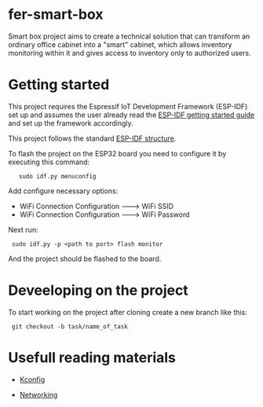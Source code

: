 # fer-smart-box
Smart box project aims to create a technical solution that can transform an ordinary office cabinet into a "smart" cabinet, which allows inventory monitoring within it and gives access to inventory only to authorized users.

# Getting started

This project requires the Espressif IoT Development Framework (ESP-IDF) set up and assumes the user already read the [ESP-IDF getting started guide](https://docs.espressif.com/projects/esp-idf/en/latest/get-started/index.html) and set up the framework accordingly.

This project follows the standard [ESP-IDF structure](https://docs.espressif.com/projects/esp-idf/en/latest/contribute/creating-examples.html).

To flash the project on the ESP32 board you need to configure it by executing this command:
 ```
    sudo idf.py menuconfig
 ```
Add configure necessary options:

* WiFi Connection Configuration  ---> WiFi SSID
* WiFi Connection Configuration  ---> WiFi Password

Next run:
 ```
  sudo idf.py -p <path to port> flash monitor
 ```

And the project should be flashed to the board.

# Deveeloping on the project

To start working on the project after cloning create a new branch like this:
 ```
  git checkout -b task/name_of_task
 ```


# Usefull reading materials
* [Kconfig](https://docs.espressif.com/projects/esp-idf/en/latest/api-reference/kconfig.html#kconfig-formatting-rules)

* [Networking](https://docs.espressif.com/projects/esp-idf/en/latest/api-reference/protocols/index.html)